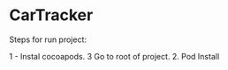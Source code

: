 # CarTracker
Steps for run project:

1 - Instal cocoapods.
3  Go to root of project.
2. Pod Install
